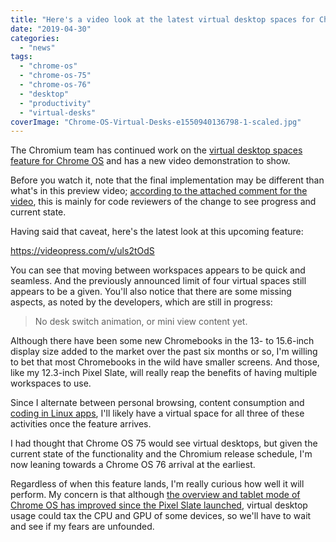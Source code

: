 ```yaml
---
title: "Here's a video look at the latest virtual desktop spaces for Chromebooks"
date: "2019-04-30"
categories: 
  - "news"
tags: 
  - "chrome-os"
  - "chrome-os-75"
  - "chrome-os-76"
  - "desktop"
  - "productivity"
  - "virtual-desks"
coverImage: "Chrome-OS-Virtual-Desks-e1550940136798-1-scaled.jpg"
---
```


The Chromium team has continued work on the [virtual desktop spaces feature for Chrome OS](https://www.aboutchromebooks.com/news/video-virtual-desks-workspaces-chrome-os-74-chromebooks-tablets/) and has a new video demonstration to show.

Before you watch it, note that the final implementation may be different than what's in this preview video; [according to the attached comment for the video](https://bugs.chromium.org/p/chromium/issues/detail?id=866622#c20), this is mainly for code reviewers of the change to see progress and current state.

Having said that caveat, here's the latest look at this upcoming feature:

https://videopress.com/v/uls2tOdS

You can see that moving between workspaces appears to be quick and seamless. And the previously announced limit of four virtual spaces still appears to be a given. You'll also notice that there are some missing aspects, as noted by the developers, which are still in progress:

> No desk switch animation, or mini view content yet.

Although there have been some new Chromebooks in the 13- to 15.6-inch display size added to the market over the past six months or so, I'm willing to bet that most Chromebooks in the wild have smaller screens. And those, like my 12.3-inch Pixel Slate, will really reap the benefits of having multiple workspaces to use.

Since I alternate between personal browsing, content consumption and [coding in Linux apps](https://www.aboutchromebooks.com/news/how-to-code-on-a-chromebook-crostini-pixel-slate/), I'll likely have a virtual space for all three of these activities once the feature arrives.

I had thought that Chrome OS 75 would see virtual desktops, but given the current state of the functionality and the Chromium release schedule, I'm now leaning towards a Chrome OS 76 arrival at the earliest.

Regardless of when this feature lands, I'm really curious how well it will perform. My concern is that although [the overview and tablet mode of Chrome OS has improved since the Pixel Slate launched](https://www.aboutchromebooks.com/news/pixel-slate-tablet-animation-lag-fix/), virtual desktop usage could tax the CPU and GPU of some devices, so we'll have to wait and see if my fears are unfounded.
